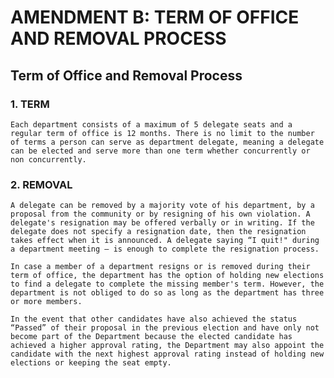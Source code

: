 # AMENDMENT B: TERM OF OFFICE AND REMOVAL PROCESS

## Term of Office and Removal Process

### 1. TERM

    Each department consists of a maximum of 5 delegate seats and a regular term of office is 12 months. There is no limit to the number of terms a person can serve as department delegate, meaning a delegate can be elected and serve more than one term whether concurrently or non concurrently. 

### 2. REMOVAL

    A delegate can be removed by a majority vote of his department, by a proposal from the community or by resigning of his own violation. A delegate's resignation may be offered verbally or in writing. If the delegate does not specify a resignation date, then the resignation takes effect when it is announced. A delegate saying “I quit!" during a department meeting – is enough to complete the resignation process.

    In case a member of a department resigns or is removed during their term of office, the department has the option of holding new elections to find a delegate to complete the missing member's term. However, the department is not obliged to do so as long as the department has three or more members.

    In the event that other candidates have also achieved the status “Passed” of their proposal in the previous election and have only not become part of the Department because the elected candidate has achieved a higher approval rating, the Department may also appoint the candidate with the next highest approval rating instead of holding new elections or keeping the seat empty.
